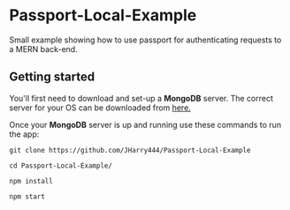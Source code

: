 # Passport-Local-Example

Small example showing how to use passport for authenticating requests to a MERN back-end.

## Getting started

You'll first need to download and set-up a **MongoDB** server. The correct server for your OS can be downloaded from [here.](https://docs.mongodb.com/manual/administration/install-community/)

Once your **MongoDB** server is up and running use these commands to run the app:

```shell
git clone https://github.com/JHarry444/Passport-Local-Example

cd Passport-Local-Example/

npm install

npm start
```
